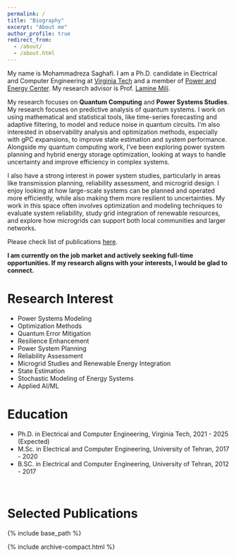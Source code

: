 ```yaml
---
permalink: /
title: "Biography"
excerpt: "About me"
author_profile: true
redirect_from: 
  - /about/
  - /about.html
---
```


My name is Mohammadreza Saghafi. I am a Ph.D. candidate in Electrical and Computer Engineering at [Virginia Tech](https://ece.vt.edu/) and a member of [Power and Energy Center]([https://scl.umd.edu/](https://ece.vt.edu/research/centers/energy.html)). My research advisor is Prof. [Lamine Mili](https://ece.vt.edu/people/profile/mili.html).

My research focuses on **Quantum Computing** and **Power Systems Studies**.
My research focuses on predictive analysis of quantum systems. I work on using mathematical and statistical tools, like time-series forecasting and adaptive filtering, to model and reduce noise in quantum circuits. I’m also interested in observability analysis and optimization methods, especially with gPC expansions, to improve state estimation and system performance. Alongside my quantum computing work, I’ve been exploring power system planning and hybrid energy storage optimization, looking at ways to handle uncertainty and improve efficiency in complex systems.

I also have a strong interest in power system studies, particularly in areas like transmission planning, reliability assessment, and microgrid design. I enjoy looking at how large-scale systems can be planned and operated more efficiently, while also making them more resilient to uncertainties. My work in this space often involves optimization and modeling techniques to evaluate system reliability, study grid integration of renewable resources, and explore how microgrids can support both local communities and larger networks.

Please check list of publications [here](https://scholar.google.com/citations?user=qrg3Bn8AAAAJ&hl=en).

**I am currently on the job market and actively seeking full-time opportunities. If my research aligns with your interests, I would be glad to connect.**

Research Interest
======
- Power Systems Modeling
- Optimization Methods
- Quantum Error Mitigation
- Resilience Enhancement
- Power System Planning
- Reliability Assessment
- Microgrid Studies and Renewable Energy Integration
- State Estimation
- Stochastic Modeling of Energy Systems
- Applied AI/ML

Education
======
 - Ph.D. in Electrical and Computer Engineering, Virginia Tech, 2021 - 2025 (Expected)
 - M.Sc. in Electrical and Computer Engineering, University of Tehran, 2017 - 2020
 - B.SC. in Electrical and Computer Engineering, University of Tehran, 2012 - 2017


<br>


Selected Publications<a id="pub"></a>
======


{% include base_path %}

{% include archive-compact.html %}
